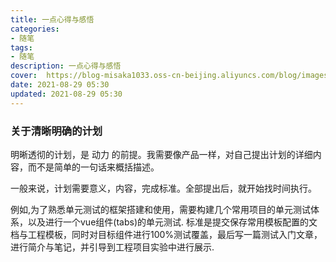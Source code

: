 ```yaml
---
title: 一点心得与感悟
categories:
- 随笔
tags: 
- 随笔
description: 一点心得与感悟
cover:  https://blog-misaka1033.oss-cn-beijing.aliyuncs.com/blog/images/0724a6ba86755f5fb594597f9a1ccb34bde42d8f.png@518w_1e_1c.webp
date: 2021-08-29 05:30
updated: 2021-08-29 05:30
---
```


### 关于清晰明确的计划

明晰透彻的计划，是 动力 的前提。我需要像产品一样，对自己提出计划的详细内容，而不是简单的一句话来概括描述。

一般来说，计划需要意义，内容，完成标准。全部提出后，就开始找时间执行。

例如,为了熟悉单元测试的框架搭建和使用，需要构建几个常用项目的单元测试体系，以及进行一个vue组件(tabs)的单元测试.
标准是提交保存常用模板配置的文档与工程模板，同时对目标组件进行100%测试覆盖，最后写一篇测试入门文章，进行简介与笔记，并引导到工程项目实验中进行展示.
